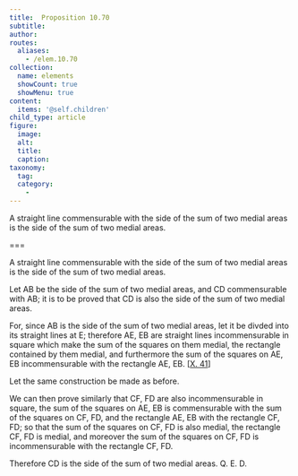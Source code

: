 ```yaml
---
title:  Proposition 10.70
subtitle: 
author:
routes:
  aliases:
    - /elem.10.70
collection:
  name: elements
  showCount: true
  showMenu: true
content:
  items: '@self.children'
child_type: article
figure:
  image:
  alt:
  title:
  caption:
taxonomy:
  tag:
  category:
    - 
---
```


<p><hi rend="ital">A straight line commensurable with the side of the sum of two medial areas is the side of the sum of two medial areas</hi>. </p>

===

<p><span class="ital">A straight line commensurable with the side of the sum of two medial areas is the side of the sum of two medial areas</span>. </p>

<p>Let <span class="ital">AB</span> be the side of the sum of two medial areas, and <span class="ital">CD</span> commensurable with <span class="ital">AB</span>; it is to be proved that <span class="ital">CD</span> is also the side of the sum of two medial areas. </p>

<p>For, since <span class="ital">AB</span> is the side of the sum of two medial areas,  let it be divded into its straight lines at <span class="ital">E</span>; therefore <span class="ital">AE</span>, <span class="ital">EB</span> are straight lines incommensurable in square which make the sum of the squares on them medial, the rectangle contained by them medial, and furthermore the sum of the squares on <span class="ital">AE</span>, <span class="ital">EB</span> incommensurable with the rectangle <span class="ital">AE</span>, <span class="ital">EB</span>. [<a href="/elem.10.41">X. 41</a>] </p>

<p>Let the same construction be made as before. </p>

<p>We can then prove similarly that <span class="ital">CF</span>, <span class="ital">FD</span> are also incommensurable in square, the sum of the squares on <span class="ital">AE</span>, <span class="ital">EB</span> is commensurable with the sum of the squares on <span class="ital">CF</span>, <span class="ital">FD</span>, and the rectangle <span class="ital">AE</span>, <span class="ital">EB</span> with the rectangle <span class="ital">CF</span>, <span class="ital">FD</span>; so that the sum of the squares on <span class="ital">CF</span>, <span class="ital">FD</span> is also medial, the rectangle <span class="ital">CF</span>, <span class="ital">FD</span> is medial, and moreover the sum of the squares on <span class="ital">CF</span>, <span class="ital">FD</span> is incommensurable with the rectangle <span class="ital">CF</span>, <span class="ital">FD</span>. </p>

<p>Therefore <span class="ital">CD</span> is the side of the sum of two medial areas. Q. E. D.</p>
